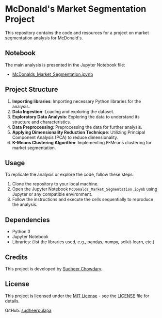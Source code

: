 # McDonald's Market Segmentation Project

This repository contains the code and resources for a project on market segmentation analysis for McDonald's.

## Notebook

The main analysis is presented in the Jupyter Notebook file:
- [McDonalds_Market_Segmentation.ipynb](https://nbviewer.org/github/sudheerpulapa/Feynn_Labs_Intern_2024/blob/main/Feyyn-Labs-Project-2/McDonalds_Market_Segmentation.ipynb)

## Project Structure

1. **Importing libraries**: Importing necessary Python libraries for the analysis.
2. **Data Ingestion**: Loading and exploring the dataset.
3. **Exploratory Data Analysis**: Exploring the data to understand its structure and characteristics.
4. **Data Preprocessing**: Preprocessing the data for further analysis.
5. **Applying Dimensionality Reduction Technique**: Utilizing Principal Component Analysis (PCA) to reduce dimensionality.
6. **K-Means Clustering Algorithm**: Implementing K-Means clustering for market segmentation.

## Usage

To replicate the analysis or explore the code, follow these steps:
1. Clone the repository to your local machine.
2. Open the Jupyter Notebook `McDonalds_Market_Segmentation.ipynb` using Jupyter or any compatible environment.
3. Follow the instructions and execute the cells sequentially to reproduce the analysis.

## Dependencies

- Python 3
- Jupyter Notebook
- Libraries: (list the libraries used, e.g., pandas, numpy, scikit-learn, etc.)

## Credits

This project is developed by [Sudheer Chowdary](https://www.linkedin.com/in/sudheerchowdary97/).

## License

This project is licensed under the [MIT License](LICENSE) - see the [LICENSE](LICENSE) file for details.

GitHub: [sudheerpulapa](https://github.com/sudheerpulapa)
